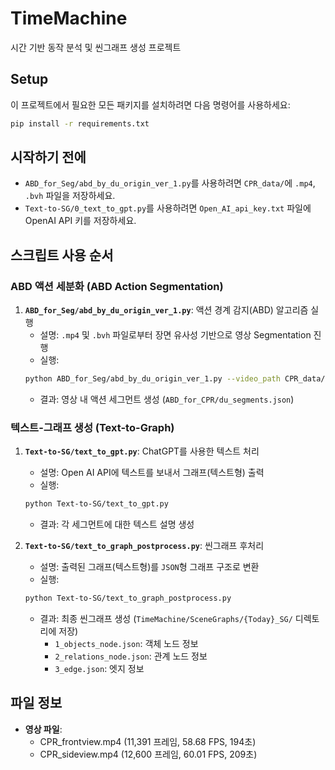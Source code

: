 # TimeMachine
시간 기반 동작 분석 및 씬그래프 생성 프로젝트

## Setup
이 프로젝트에서 필요한 모든 패키지를 설치하려면 다음 명령어를 사용하세요:
```bash
pip install -r requirements.txt
```

## 시작하기 전에
- `ABD_for_Seg/abd_by_du_origin_ver_1.py`를 사용하려면 `CPR_data/`에 `.mp4`, `.bvh` 파일을 저장하세요.
- `Text-to-SG/0_text_to_gpt.py`를 사용하려면 `Open_AI_api_key.txt` 파일에 OpenAI API 키를 저장하세요.

## 스크립트 사용 순서
### ABD 액션 세분화 (ABD Action Segmentation)
1. **`ABD_for_Seg/abd_by_du_origin_ver_1.py`**: 액션 경계 감지(ABD) 알고리즘 실행
   - 설명: `.mp4` 및 `.bvh` 파일로부터 장면 유사성 기반으로 영상 Segmentation 진행
   - 실행:
   ```bash
   python ABD_for_Seg/abd_by_du_origin_ver_1.py --video_path CPR_data/CPR_frontview.mp4
   ```
   - 결과: 영상 내 액션 세그먼트 생성 (`ABD_for_CPR/du_segments.json`)

### 텍스트-그래프 생성 (Text-to-Graph)
1. **`Text-to-SG/text_to_gpt.py`**: ChatGPT를 사용한 텍스트 처리
   - 설명: Open AI API에 텍스트를 보내서 그래프(텍스트형) 출력
   - 실행:
   ```bash
   python Text-to-SG/text_to_gpt.py
   ```
   - 결과: 각 세그먼트에 대한 텍스트 설명 생성

2. **`Text-to-SG/text_to_graph_postprocess.py`**: 씬그래프 후처리
   - 설명: 출력된 그래프(텍스트형)를 `JSON`형 그래프 구조로 변환
   - 실행:
   ```bash
   python Text-to-SG/text_to_graph_postprocess.py
   ```
   - 결과: 최종 씬그래프 생성 (`TimeMachine/SceneGraphs/{Today}_SG/` 디렉토리에 저장)
     - `1_objects_node.json`: 객체 노드 정보
     - `2_relations_node.json`: 관계 노드 정보
     - `3_edge.json`: 엣지 정보

## 파일 정보
- **영상 파일**:
  - CPR_frontview.mp4 (11,391 프레임, 58.68 FPS, 194초)
  - CPR_sideview.mp4 (12,600 프레임, 60.01 FPS, 209초)
